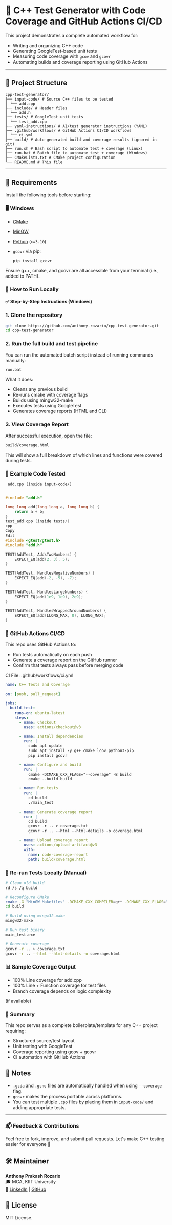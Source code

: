 # 🧪 C++ Test Generator with Code Coverage and GitHub Actions CI/CD

This project demonstrates a complete automated workflow for:

- Writing and organizing C++ code
- Generating GoogleTest-based unit tests
- Measuring code coverage with `gcov` and `gcovr`
- Automating builds and coverage reporting using GitHub Actions

---

## 📁 Project Structure

```
cpp-test-generator/
├── input-code/ # Source C++ files to be tested
│ └── add.cpp
├── include/ # Header files
│ └── add.h
├── tests/ # GoogleTest unit tests
│ └── test_add.cpp
├── yaml-instructions/ # AI/test generator instructions (YAML)
├── .github/workflows/ # GitHub Actions CI/CD workflows
│ └── ci.yml
├── build/ # Auto-generated build and coverage results (ignored in git)
├── run.sh # Bash script to automate test + coverage (Linux)
├── run.bat # Batch file to automate test + coverage (Windows)
├── CMakeLists.txt # CMake project configuration
└── README.md # This file
```

---

## 🔧 Requirements

Install the following tools before starting:

### 🖥️ Windows

- [CMake](https://cmake.org/download/)
- [MinGW](https://sourceforge.net/projects/mingw/)
- [Python](https://www.python.org/downloads/) (`>=3.10`)
- `gcovr` via pip:

  ```bash
  pip install gcovr
  ```

Ensure g++, cmake, and gcovr are all accessible from your terminal (i.e., added to PATH).

### 🚀 How to Run Locally
#### ✅ Step-by-Step Instructions (Windows)
### 1. Clone the repository

```bash
git clone https://github.com/anthony-rozario/cpp-test-generator.git
cd cpp-test-generator
```
### 2. Run the full build and test pipeline

You can run the automated batch script instead of running commands manually:

```bash
run.bat
```

What it does:
- Cleans any previous build
- Re-runs cmake with coverage flags
- Builds using mingw32-make
- Executes tests using GoogleTest
- Generates coverage reports (HTML and CLI)

### 3. View Coverage Report
After successful execution, open the file:

```bash
build/coverage.html
```

This will show a full breakdown of which lines and functions were covered during tests.

### 🧪 Example Code Tested
``` add.cpp (inside input-code/)```
```cpp

#include "add.h"

long long add(long long a, long long b) {
    return a + b;
}
test_add.cpp (inside tests/)
cpp
Copy
Edit
#include <gtest/gtest.h>
#include "add.h"

TEST(AddTest, AddsTwoNumbers) {
    EXPECT_EQ(add(2, 3), 5);
}

TEST(AddTest, HandlesNegativeNumbers) {
    EXPECT_EQ(add(-2, -5), -7);
}

TEST(AddTest, HandlesLargeNumbers) {
    EXPECT_EQ(add(1e9, 1e9), 2e9);
}

TEST(AddTest, HandlesWrappedAroundNumbers) {
    EXPECT_EQ(add(LLONG_MAX, 0), LLONG_MAX);
}
```

### 🤖 GitHub Actions CI/CD

This repo uses GitHub Actions to:
- Run tests automatically on each push
- Generate a coverage report on the GitHub runner
- Confirm that tests always pass before merging code

CI File: .github/workflows/ci.yml

```yaml
name: C++ Tests and Coverage

on: [push, pull_request]

jobs:
  build-test:
    runs-on: ubuntu-latest
    steps:
      - name: Checkout
        uses: actions/checkout@v3

      - name: Install dependencies
        run: |
          sudo apt update
          sudo apt install -y g++ cmake lcov python3-pip
          pip install gcovr

      - name: Configure and build
        run: |
          cmake -DCMAKE_CXX_FLAGS="--coverage" -B build
          cmake --build build

      - name: Run tests
        run: |
          cd build
          ./main_test

      - name: Generate coverage report
        run: |
          cd build
          gcovr -r .. > coverage.txt
          gcovr -r .. --html --html-details -o coverage.html

      - name: Upload coverage report
        uses: actions/upload-artifact@v3
        with:
          name: code-coverage-report
          path: build/coverage.html

```

### 🔁 Re-run Tests Locally (Manual)
```bash
# Clean old build
rd /s /q build

# Reconfigure CMake
cmake -G "MinGW Makefiles" -DCMAKE_CXX_COMPILER=g++ -DCMAKE_CXX_FLAGS="--coverage" -B build
cd build

# Build using mingw32-make
mingw32-make

# Run test binary
main_test.exe

# Generate coverage
gcovr -r .. > coverage.txt
gcovr -r .. --html --html-details -o coverage.html
```

### 📊 Sample Coverage Output
- 100% Line coverage for add.cpp
- 100% Line + Function coverage for test files
- Branch coverage depends on logic complexity

(if available)

### 🧠 Summary

This repo serves as a complete boilerplate/template for any C++ project requiring:
- Structured source/test layout
- Unit testing with GoogleTest
- Coverage reporting using gcov + gcovr
- CI automation with GitHub Actions

## 📌 Notes

- `.gcda` and `.gcno` files are automatically handled when using `--coverage` flag.
- `gcovr` makes the process portable across platforms.
- You can test multiple `.cpp` files by placing them in `input-code/` and adding appropriate tests.

---

### 📬 Feedback & Contributions
Feel free to fork, improve, and submit pull requests. Let's make C++ testing easier for everyone 🚀

## 🛠 Maintainer

**Anthony Prakash Rozario**  
🎓 MCA, KIIT University  
🔗 [LinkedIn](https://www.linkedin.com/in/anthony-rozario) | [GitHub](https://github.com/anthony-rozario)

## 📃 License

MIT License.